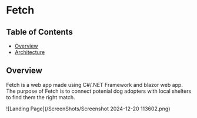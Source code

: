 # Fetch
## Table of Contents    
+ [Overview](#overview)
+ [Architecture](#architecture)

## Overview
Fetch is a web app made using C#/.NET Framework and blazor web app. The purpose of Fetch is to 
connect potenial dog adopters with local shelters to find them the right match.

![Landing Page](/ScreenShots/Screenshot 2024-12-20 113602.png)
